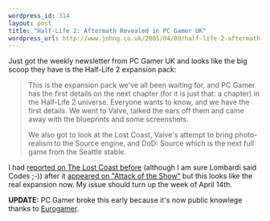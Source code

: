 ```yaml
--- 
wordpress_id: 314
layout: post
title: "Half-Life 2: Aftermath Revealed in PC Gamer UK"
wordpress_url: http://www.johng.co.uk/2005/04/09/half-life-2-aftermath-revealed-in-pc-gamer-uk/
---
```

Just got the weekly newsletter from PC Gamer UK and looks like the big scoop they have is the Half-Life 2 expansion pack:

<blockquote>This is the expansion pack we've all been waiting for, and PC Gamer has the first details on the next chapter (for it is just that: a chapter) in the Half-Life 2 universe. Everyone wants to know, and we have the first details. We went to Valve, talked the ears off them and came away with the blueprints and some screenshots.

We also got to look at the Lost Coast, Valve's attempt to bring photo-realism to the Source engine, and DoD: Source which is the next full game from the Seattle stable.</blockquote>

I had <a href="http://www.johng.co.uk/2005/03/31/46/">reported on The Lost Coast before</a> (although I am sure Lombardi said Codes ;-)) after it <a href="http://www.johng.co.uk/2005/03/25/new-half-life-expansion-on-g4techtv-this-week/">appeared on "Attack of the Show"</a> but this looks like the real expansion now. My issue should turn up the week of April 14th.

<strong>UPDATE:</strong> PC Gamer broke this early because it's now public knowlege thanks to <a href="http://eurogamer.net/article.php?article_id=58579">Eurogamer</a>.
